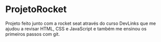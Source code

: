 # ProjetoRocket
Projeto feito junto com a rocket seat através do curso DevLinks que me ajudou a revisar HTML, CSS e JavaScript e também me ensinou os primeiros passos com git.

